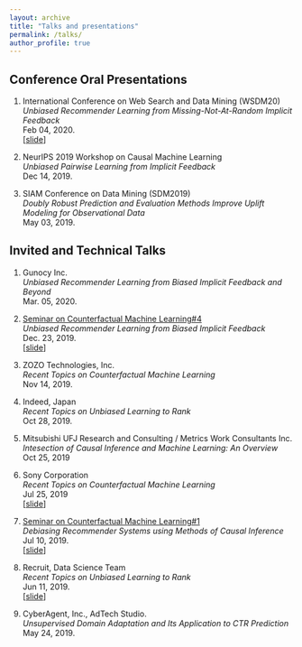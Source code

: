 ```yaml
---
layout: archive
title: "Talks and presentations"
permalink: /talks/
author_profile: true
---
```


## Conference Oral Presentations

1. International Conference on Web Search and Data Mining (WSDM20)  
   _Unbiased Recommender Learning from Missing-Not-At-Random Implicit Feedback_  
   Feb 04, 2020.  
    [[slide](https://usaito.github.io/files/relmf-slide.pdf)]

2. NeurIPS 2019 Workshop on Causal Machine Learning  
   _Unbiased Pairwise Learning from Implicit Feedback_  
   Dec 14, 2019.

3. SIAM Conference on Data Mining (SDM2019)  
   _Doubly Robust Prediction and Evaluation Methods Improve Uplift Modeling for Observational Data_  
    May 03, 2019.

## Invited and Technical Talks

1.  Gunocy Inc.  
    _Unbiased Recommender Learning from Biased Implicit Feedback and Beyond_  
     Mar. 05, 2020.  

1.  [Seminar on Counterfactual Machine Learning#4](https://cfml.connpass.com/event/155167/)  
    _Unbiased Recommender Learning from Biased Implicit Feedback_  
     Dec. 23, 2019.  
    [[slide](https://usaito.github.io/files/191223_CFML_study.pdf)]

1.  ZOZO Technologies, Inc.  
    _Recent Topics on Counterfactual Machine Learning_  
    Nov 14, 2019.

1.  Indeed, Japan  
    _Recent Topics on Unbiased Learning to Rank_  
    Oct 28, 2019.

1.  Mitsubishi UFJ Research and Consulting / Metrics Work Consultants Inc.  
    _Intesection of Causal Inference and Machine Learning: An Overview_  
    Oct 25, 2019

1.  Sony Corporation  
    _Recent Topics on Counterfactual Machine Learning_  
    Jul 25, 2019  
    [[slide](https://usaito.github.io/files/190729_sonyRD.pdf)]

1.  [Seminar on Counterfactual Machine Learning#1](https://connpass.com/event/128714/)  
    _Debiasing Recommender Systems using Methods of Causal Inference_  
    Jul 10, 2019.  
    [[slide](https://usaito.github.io/files/190710_CFML_study.pdf)]

1.  Recruit, Data Science Team  
    _Recent Topics on Unbiased Learning to Rank_  
    Jun 11, 2019.  
    [[slide](https://usaito.github.io/files/190611_Recruit.pdf)]

1.  CyberAgent, Inc., AdTech Studio.  
    _Unsupervised Domain Adaptation and Its Application to CTR Prediction_  
    May 24, 2019.
